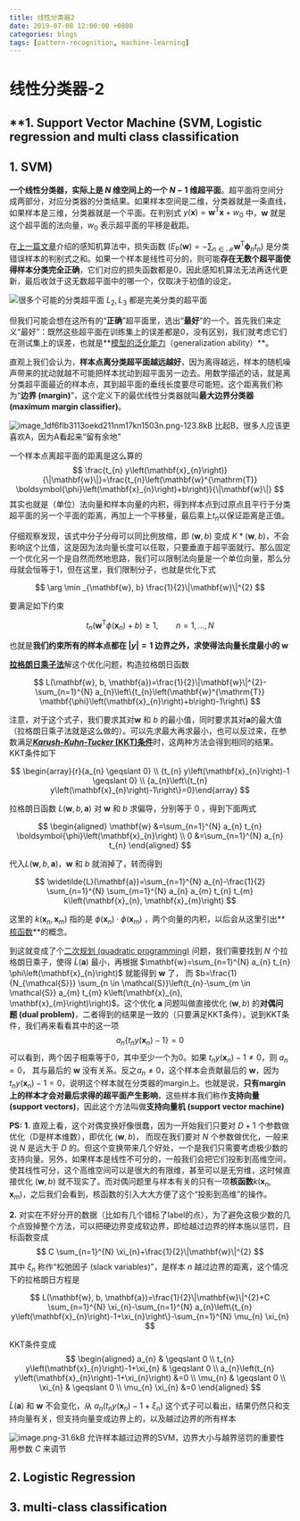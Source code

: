 ```yaml
---
title: 线性分类器2
date: 2019-07-08 12:00:00 +0800
categories: blogs
tags: [pattern-recognition, machine-learning]
---
```


# 线性分类器-2


## **1. Support Vector Machine (SVM, Logistic regression and multi class classification

<!-- more -->

## **1. SVM)**

**一个线性分类器，实际上是 $N$ 维空间上的一个 $N-1$ 维超平面**。超平面将空间分成两部分，对应分类器的分类结果。如果样本空间是二维，分类器就是一条直线，如果样本是三维，分类器就是一个平面。在判别式 $y(\mathbf{x})=\mathbf{w}^{\mathrm{T}} \mathbf{x}+w_{0}$ 中，$\mathbf{w}$ 就是这个超平面的法向量，$w_{0}$ 表示超平面的平移是截距。

在[上一篇文章](https://www.zybuluo.com/pluto-the-lost/note/1507124)介绍的感知机算法中，损失函数 ($E_{\mathrm{P}}(\mathbf{w})=-\sum_{n \in \mathcal{M}} \mathbf{w}^{\mathrm{T}} \boldsymbol{\phi}_{n} t_{n}$) 是分类错误样本的判别式之和。如果一个样本是线性可分的，则可能**存在无数个超平面使得样本分类完全正确**，它们对应的损失函数都是0，因此感知机算法无法再迭代更新，最后收敛于这无数超平面中的哪一个，仅取决于初值的设定。

![很多个可能的分类超平面][1]
$L_2, L_3$ 都是完美分类的超平面

但我们可能会想在这所有的“**正确**”超平面里，选出“**最好**”的一个。首先我们来定义“最好”：既然这些超平面在训练集上的误差都是0，没有区别，我们就考虑它们在测试集上的误差，也就是**[模型的泛化能力](to.be.continue)（generalization ability）**。

直观上我们会认为，**样本点离分类超平面越远越好**，因为离得越远，样本的随机噪声带来的扰动就越不可能把样本扰动到超平面另一边去。用数学描述的话，就是离分类超平面最近的样本点，其到超平面的垂线长度要尽可能短。这个距离我们称为“**边界 (margin)**”，这个定义下的最优线性分类器就叫**最大边界分类器 (maximum margin classifier)**。

![image_1df6flb3113oekd211nm17kn1503n.png-123.8kB][2]
比起B，很多人应该更喜欢A，因为A看起来“留有余地”

一个样本点离超平面的距离是这么算的
$$
\frac{t_{n} y\left(\mathbf{x}_{n}\right)}{\|\mathbf{w}\|}=\frac{t_{n}\left(\mathbf{w}^{\mathrm{T}} \boldsymbol{\phi}\left(\mathbf{x}_{n}\right)+b\right)}{\|\mathbf{w}\|}
$$
其实也就是（单位）法向量和样本向量的内积，得到样本点到过原点且平行于分类超平面的另一个平面的距离，再加上一个平移量，最后乘上$t_n$以保证距离是正值。

仔细观察发现，该式中分子分母可以同比例放缩，即 $(\mathbf{w},b)$ 变成 $K*(\mathbf{w},b)$，不会影响这个比值，这是因为法向量长度可以任取，只要垂直于超平面就行。那么固定一个优化另一个是自然而然地思路，我们可以限制法向量是一个单位向量，那么分母就会恒等于1，但在这里，我们限制分子，也就是优化下式

$$
\arg \min _{\mathbf{w}, b} \frac{1}{2}\|\mathbf{w}\|^{2}
$$

要满足如下约束

$$
t_{n}\left(\mathbf{w}^{\mathrm{T}} \phi\left(\mathbf{x}_{n}\right)+b\right) \geqslant 1, \qquad n=1, \ldots, N
$$

也就是**我们约束所有的样本点都在 $|y|= 1$ 边界之外，求使得法向量长度最小的 $\mathbf{w}$**

[**拉格朗日乘子法**](to.be.continue)解这个优化问题，构造拉格朗日函数

$$
L(\mathbf{w}, b, \mathbf{a})=\frac{1}{2}\|\mathbf{w}\|^{2}-\sum_{n=1}^{N} a_{n}\left\{t_{n}\left(\mathbf{w}^{\mathrm{T}} \mathbf{\phi}\left(\mathbf{x}_{n}\right)+b\right)-1\right\}
$$

注意，对于这个式子，我们要求其对$\mathbf{w}$ 和 $b$ 的最小值，同时要求其对$\mathbf{a}$的最大值（拉格朗日乘子法就是这么做的）。可以先求最大再求最小，也可以反过来，在参数满足[***Karush-Kuhn-Tucker* (KKT)条件**](https://en.wikipedia.org/wiki/Karush%E2%80%93Kuhn%E2%80%93Tucker_conditions)时，这两种方法会得到相同的结果。KKT条件如下

$$
\begin{array}{r}{a_{n} \geqslant 0} \\ {t_{n} y\left(\mathbf{x}_{n}\right)-1 \geqslant 0} \\ {a_{n}\left\{t_{n} y\left(\mathbf{x}_{n}\right)-1\right\}=0}\end{array}
$$

拉格朗日函数 $L(\mathbf{w}, b, \mathbf{a})$ 对 $\mathbf{w}$ 和 $b$ 求偏导，分别等于 $0$ ，得到下面两式

$$
\begin{aligned} \mathbf{w} &=\sum_{n=1}^{N} a_{n} t_{n} \boldsymbol{\phi}\left(\mathbf{x}_{n}\right) \\ 0 &=\sum_{n=1}^{N} a_{n} t_{n} \end{aligned}
$$

代入$L(\mathbf{w}, b, \mathbf{a})$，$\mathbf{w}$ 和 $b$ 就消掉了，转而得到

$$
\widetilde{L}(\mathbf{a})=\sum_{n=1}^{N} a_{n}-\frac{1}{2} \sum_{n=1}^{N} \sum_{m=1}^{N} a_{n} a_{m} t_{n} t_{m} k\left(\mathbf{x}_{n}, \mathbf{x}_{m}\right)
$$

这里的 $k\left(\mathbf{x}_{n}, \mathbf{x}_{m}\right)$ 指的是 $\phi (\mathbf{x}_{n}) \cdot \phi(\mathbf{x}_{m})$ ，两个向量的内积，以后会从这里引出**[核函数](to.be.continue)**的概念。

到这就变成了个[二次规划 (quadratic programming)](no.plan.in.near.future) 问题，我们需要找到 $N$ 个拉格朗日乘子，使得 $\widetilde{L}(\mathbf{a})$ 最小，再根据 $\mathbf{w}=\sum_{n=1}^{N} a_{n} t_{n} \phi\left(\mathbf{x}_{n}\right)$ 就能得到 $\mathbf{w}$ 了， 而 $b=\frac{1}{N_{\mathcal{S}}} \sum_{n \in \mathcal{S}}\left(t_{n}-\sum_{m \in \mathcal{S}} a_{m} t_{m} k\left(\mathbf{x}_{n}, \mathbf{x}_{m}\right)\right)$。这个优化 $\mathbf{a}$ 问题叫做直接优化 $(\mathbf{w},b)$ 的**对偶问题 (dual problem)**，二者得到的结果是一致的（只要满足KKT条件）。说到KKT条件，我们再来看看其中的这一项
$$
a_{n}\left\{t_{n} y\left(\mathbf{x}_{n}\right)-1\right\}=0
$$
可以看到，两个因子相乘等于0，其中至少一个为0。如果 $t_ny(\mathbf{x}_n)-1\neq0$，则 $a_n=0$， 其与最后的 $\mathbf{w}$ 没有关系。反之$a_n\neq 0$，这个样本会贡献最后的 $\mathbf{w}$，因为$t_ny(\mathbf{x}_n)-1=0$，说明这个样本就在分类器的margin上。也就是说，**只有margin上的样本才会对最后求得的超平面产生影响**，这些样本我们称作**支持向量 (support vectors)**，因此这个方法叫做**支持向量机 (support vector machine)**

**PS:**
**1.** 直观上看，这个对偶变换好像很蠢，因为一开始我们只要对 $D+1$ 个参数做优化（D是样本维数），即优化 $(\mathbf{w},b)$， 而现在我们要对 $N$ 个参数做优化，一般来说 $N$ 是远大于 $D$ 的。但这个变换带来几个好处，一个是我们只需要考虑极少数的支持向量。另外，如果样本是线性不可分的，一般我们会把它们投影到高维空间，使其线性可分，这个高维空间可以是很大的有限维，甚至可以是无穷维，这时候直接优化 $(\mathbf{w},b)$ 就不现实了。而对偶问题里与样本有关的只有一项**核函数**$k\left(\mathbf{x}_{n}, \mathbf{x}_{m}\right)$，之后我们会看到，核函数的引入大大方便了这个“投影到高维”的操作。

**2.** 对实在不好分开的数据（比如有几个错标了label的点），为了避免这极少数的几个点毁掉整个方法，可以把硬边界变成软边界，即给越过边界的样本施以惩罚，目标函数变成
$$
C \sum_{n=1}^{N} \xi_{n}+\frac{1}{2}\|\mathbf{w}\|^{2}
$$
其中 $\xi_{n}$ 称作“松弛因子 (slack variables)”，是样本 $n$ 越过边界的距离，这个情况下的拉格朗日方程是

$$
L(\mathbf{w}, b, \mathbf{a})=\frac{1}{2}\|\mathbf{w}\|^{2}+C \sum_{n=1}^{N} \xi_{n}-\sum_{n=1}^{N} a_{n}\left\{t_{n} y\left(\mathbf{x}_{n}\right)-1+\xi_{n}\right\}-\sum_{n=1}^{N} \mu_{n} \xi_{n}
$$

KKT条件变成
$$
\begin{aligned} a_{n} & \geqslant 0 \\ t_{n} y\left(\mathbf{x}_{n}\right)-1+\xi_{n} & \geqslant 0 \\ a_{n}\left(t_{n} y\left(\mathbf{x}_{n}\right)-1+\xi_{n}\right) &=0 \\ \mu_{n} & \geqslant 0 \\ \xi_{n} & \geqslant 0 \\ \mu_{n} \xi_{n} &=0 \end{aligned}
$$

 $\widetilde{L}(\mathbf{a})$ 和 $\mathbf{w}$ 不会变化，从 $a_{n}\left(t_{n} y\left(\mathbf{x}_{n}\right)-1+\xi_{n}\right)$ 这个式子可以看出，结果仍然只和支持向量有关，但支持向量变成边界上的，以及越过边界的所有样本

![image.png-31.6kB][3]
允许样本越过边界的SVM，边界大小与越界惩罚的重要性用参数 $C$ 来调节


## **2. Logistic Regression**

## **3. multi-class classification**

  [1]: https://www.learnopencv.com/wp-content/uploads/2018/07/support-vector-machine.png
  [2]: http://static.zybuluo.com/pluto-the-lost/lvx0tvfnnsdfcmw2fr35r0us/image_1df6flb3113oekd211nm17kn1503n.png
  [3]: http://static.zybuluo.com/pluto-the-lost/ma93psz8kanil5b8rafq6kk7/image.png
